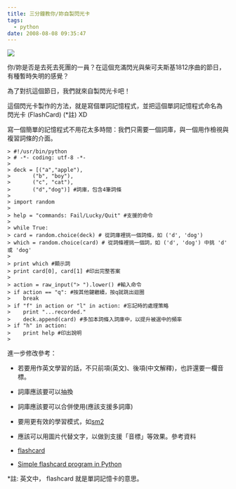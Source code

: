 ```yaml
---
title: 三分鐘教你/妳自製閃光卡
tags:
  - python
date: 2008-08-08 09:35:47
---
```


[![](http://tbn0.google.com/images?q=tbn:Uy40wXVANJ4nMM:http://www.3515.com.cn/upfile/product/2006/10/00/2006101340970173.jpg)](http://tbn0.google.com/images?q=tbn:Uy40wXVANJ4nMM:http://www.3515.com.cn/upfile/product/2006/10/00/2006101340970173.jpg)

你/妳是否是去死去死團的一員？在這個充滿閃光與柴可夫斯基1812序曲的節日，有種暫時失明的感覺？

為了對抗這個節日，我們就來自製閃光卡吧！

這個閃光卡製作的方法，就是寫個單詞記憶程式，並把這個單詞記憶程式命名為 閃光卡 (FlashCard) (*註) XD

寫一個簡單的記憶程式不用花太多時間：我們只需要一個詞庫，與一個用作檢視與複習詞條的介面。

```
> #!/usr/bin/python
> # -*- coding: utf-8 -*-
> 
> deck = [("a","apple"),
>       ("b", "boy"),
>       ("c", "cat"),
>       ("d","dog")] #詞庫，包含4筆詞條
> 
> import random
> 
> help = "commands: Fail/Lucky/Quit" #支援的命令
> 
> while True:
> card = random.choice(deck) # 從詞庫裡挑一個詞條，如 ('d', 'dog')
> which = random.choice(card) # 從詞條裡挑一個詞，如 ('d', 'dog') 中挑 'd' 或 'dog'
> 
> print which #顯示詞
> print card[0], card[1] #印出完整答案
> 
> action = raw_input("> ").lower() #輸入命令
> if action == "q": #按其他鍵繼續，按q就跳出迴圈
>    break
> if "f" in action or "l" in action: #忘記時的處理策略
>    print "...recorded."
>    deck.append(card) #多加本詞條入詞庫中，以提升被選中的頻率
> if "h" in action:
>    print help #印出說明
>
```

進一步修改參考：

*   若要用作英文學習的話，不只前項(英文)、後項(中文解釋)，也許還要一欄音標。
*   詞庫應該要可以抽換
*   詞庫應該要可以合併使用(應該支援多詞庫)
*   要用更有效的學習模式，如[sm2](http://www.supermemo.com/english/ol/sm2.htm)
*   應該可以用圖片代替文字，以做到支援「音標」等效果。參考資料

*   [flashcard](http://www.shallowsky.com/software/scripts/flashcard/)
*   [Simple flashcard program in Python](http://www.leancrew.com/all-this/2007/11/simple-flashcard-program-in-python/)

*註: 英文中， flashcard 就是單詞記憶卡的意思。
